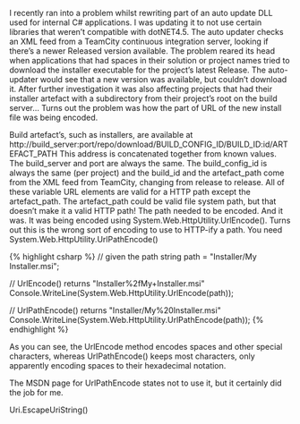 I recently ran into a problem whilst rewriting part of an auto update DLL used for internal C# applications. I was updating it to not use certain libraries that weren’t compatible with dotNET4.5.
The auto updater checks an XML feed from a TeamCity continuous integration server, looking if there’s a newer Released version available.
The problem reared its head when applications that had spaces in their solution or project names tried to download the installer executable for the project’s latest Release. The auto-updater would see that a new version was available, but couldn’t download it. After further investigation it was also affecting projects that had their installer artefact with a subdirectory from their project’s root on the build server… Turns out the problem was how the part of URL of the new install file was being encoded.

Build artefact’s, such as installers, are available at http://build_server:port/repo/download/BUILD_CONFIG_ID/BUILD_ID:id/ARTEFACT_PATH 
This address is concatenated together from known values. The build_server and port are always the same. The build_config_id is always the same (per project) and the build_id and the artefact_path come from the XML feed from TeamCity, changing from release to release. All of these variable URL elements are valid for a HTTP path except the artefact_path. The artefact_path could be valid file system path, but that doesn’t make it a valid HTTP path! The path needed to be encoded. And it was. It was being encoded using System.Web.HttpUtility.UrlEncode(). Turns out this is the wrong sort of encoding to use to HTTP-ify a path. You need System.Web.HttpUtility.UrlPathEncode()

{% highlight csharp %}
// given the path
string path = "Installer/My Installer.msi";

// UrlEncode() returns "Installer%2fMy+Installer.msi"
Console.WriteLine(System.Web.HttpUtility.UrlEncode(path));

// UrlPathEncode() returns "Installer/My%20Installer.msi"
Console.WriteLine(System.Web.HttpUtility.UrlPathEncode(path));
{% endhighlight %}

As you can see, the UrlEncode method encodes spaces and other special characters, whereas UrlPathEncode() keeps most characters, only apparently encoding spaces to their hexadecimal notation. 

The MSDN page for UrlPathEncode states not to use it, but it certainly did the job for me.

Uri.EscapeUriString()
